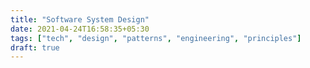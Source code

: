 ```yaml
---
title: "Software System Design"
date: 2021-04-24T16:58:35+05:30
tags: ["tech", "design", "patterns", "engineering", "principles"]
draft: true
---
```


